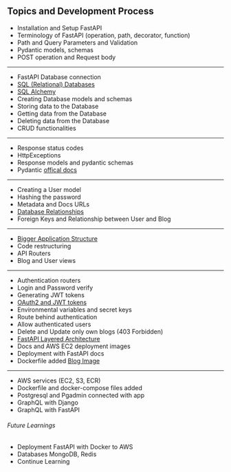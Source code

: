 ## Topics and Development Process

- Installation and Setup FastAPI
- Terminology of FastAPI (operation, path, decorator, function)
- Path and Query Parameters and Validation
- Pydantic models, schemas
- POST operation and Request body
---
- FastAPI Database connection
- [SQL (Relational) Databases](https://fastapi.tiangolo.com/tutorial/sql-databases/)
- [SQL Alchemy](https://www.sqlalchemy.org/)
- Creating Database models and schemas
- Storing data to the Database
- Getting data from the Database
- Deleting data from the Database
- CRUD functionalities
---
- Response status codes
- HttpExceptions
- Response models and pydantic schemas
- Pydantic [offical docs](https://pydantic-docs.helpmanual.io/)
---
- Creating a User model
- Hashing the password
- Metadata and Docs URLs
- [Database Relationships](https://fastapi.tiangolo.com/tutorial/sql-databases/#create-the-relationships)
- Foreign Keys and Relationship between User and Blog
---
- [Bigger Application Structure](https://fastapi.tiangolo.com/tutorial/bigger-applications/)
- Code restructuring
- API Routers
- Blog and User views
---
- Authentication routers
- Login and Password verify
- Generating JWT tokens
- [OAuth2 and JWT tokens](https://fastapi.tiangolo.com/tutorial/security/oauth2-jwt/)
- Environmental variables and secret keys
- Route behind authentication
- Allow authenticated users
- Delete and Update only own blogs (403 Forbidden)
- [FastAPI Layered Architecture](https://github.com/teamhide/fastapi-layered-architecture)
- Docs and AWS EC2 deployment images
- Deployment with FastAPI docs
- Dockerfile added [Blog Image](https://hub.docker.com/r/alimov8/blogimage)
---
- AWS services (EC2, S3, ECR)
- Dockerfile and docker-compose files added
- Postgresql and Pgadmin connected with app
- GraphQL with Django
- GraphQL with FastAPI

###### Future Learnings
- Deployment FastAPI with Docker to AWS
- Databases MongoDB, Redis
- Continue Learning